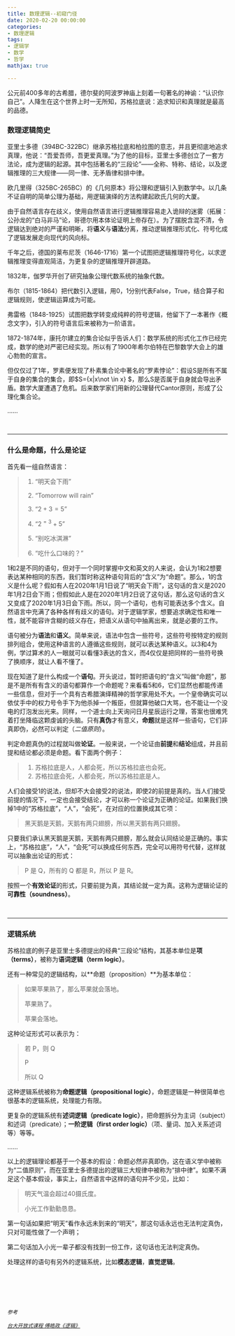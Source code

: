 ```yaml
---
title: 数理逻辑--初窥门径
date: 2020-02-20 00:00:00
categories:
- 数理逻辑
tags: 
- 逻辑学
- 数学
- 哲学
mathjax: true

---
```


公元前400多年的古希腊，德尔斐的阿波罗神庙上刻着一句著名的神谕：“认识你自己”。人降生在这个世界上时一无所知，苏格拉底说：追求知识和真理就是最高的品德。<!--more-->

### 数理逻辑简史

亚里士多德（394BC-322BC）继承苏格拉底和柏拉图的意志，并且更彻底地追求真理，他说：“吾爱吾师，吾更爱真理。”为了他的目标，亚里士多德创立了一套方法论，成为逻辑的起源。其中包括著名的“三段论”——全称、特称、结论，以及逻辑推理的三大规律——同一律、无矛盾律和排中律。

欧几里得（325BC-265BC）的《几何原本》将公理和逻辑引入到数学中。以几条不证自明的简单公理为基础，用逻辑演绎的方法构建起欧氏几何的大厦。

由于自然语言存在歧义，使用自然语言进行逻辑推理容易走入诡辩的迷雾（拓展：公孙龙的“白马非马”论，哥德尔用本体论证明上帝存在）。为了摆脱含混不清，令逻辑达到绝对的严谨和明晰，将**语义**与**语法**分离，推动逻辑推理形式化、符号化成了逻辑发展走向现代的风向标。

千年之后，德国的莱布尼茨（1646-1716）第一个试图把逻辑推理符号化，以求逻辑推理变得直观简洁，为更复杂的逻辑推理开辟道路。

1832年，伽罗华开创了研究抽象公理代数系统的抽象代数。

布尔（1815-1864）把代数引入逻辑，用0，1分别代表False，True，结合算子和逻辑规则，使逻辑运算成为可能。

弗雷格（1848-1925）试图把数学转变成纯粹的符号逻辑，他留下了一本著作《概念文字》，引入的符号语言后来被称为一阶语言。

1872-1874年，康托尔建立的集合论似乎告诉人们：数学系统的形式化工作已经完成，数学的绝对严密已经实现。所以有了1900年希尔伯特在巴黎数学大会上的雄心勃勃的宣言。

但仅仅过了1年，罗素便发现了朴素集合论中著名的“罗素悖论”：假设S是所有不属于自身的集合的集合，即$S=\{x|x\not \in x\} $，那么S是否属于自身就会导出矛盾。数学大厦遭遇了危机。后来数学家们用新的公理替代Cantor原则，形成了公理化集合论。

……

<br/>

---

### 什么是命题，什么是论证

首先看一组自然语言：

>1. “明天会下雨”
>
>2. “Tomorrow will rain”
>
>3. “$2+3=5$”
>
>4. “$2^{=3}+5$”
>
>5. “别吃冰淇淋”
>
>6. “吃什么口味的？”

1和2是不同的语句，但对于一个同时掌握中文和英文的人来说，会认为1和2想要表达某种相同的东西，我们暂时称这种语句背后的“含义”为“命题”。那么，1的含义是什么呢？假如有人在2020年1月1日说了“明天会下雨”，这句话的含义是2020年1月2日会下雨；但假如此人是在2020年1月2日说了这句话，那么这句话的含义又变成了2020年1月3日会下雨。所以，同一个语句，也有可能表达多个含义。自然语言中充满了各种各样有歧义的语句。对于逻辑学家，想要追求确定性和唯一性，就不能容许含糊的歧义存在，把语义从语句中抽离出来，就是必要的工作。

语句被分为**语法**和**语义**。简单来说，语法中包含一些符号，这些符号按特定的规则排列组合，使用这种语言的人遵循这些规则，就可以表达某种语义。以3和4为例，学过算术的人一眼就可以看懂3表达的含义，而4仅仅是把同样的一些符号换了换顺序，就让人看不懂了。

现在知道了是什么构成一个**语句**。开头说过，暂时把语句的“含义”叫做“命题”，那是不是所有有含义的语句都算作一个命题呢？来看看5和6，它们显然也都能传递一些信息，但对于一个具有古希腊演绎精神的哲学家用处不大。一个皇帝确实可以依仗手中的权力号令手下为他杀掉一个叛臣，但就算他破口大骂，也不能让一个没电的灯泡发出光来。同样，一个道士向上天询问日月星辰运行之理，答案也很难凭着打坐降临这颗虔诚的头脑。只有**真伪**才有意义，**命题**就是这样一些语句，它们非真即伪，必然可以判定（*二值原则*）。

判定命题真伪的过程就叫做**论证**。一般来说，一个论证由**前提**和**结论**组成，并且前提和结论都必须是命题。看下面两个例子：

>1. 苏格拉底是人，人都会死，所以苏格拉底也会死。
>2. 苏格拉底会死，人都会死，所以苏格拉底是人。

人们会接受1的说法，但却不大会接受2的说法，即使2的前提是真的。当人们接受前提的情况下，一定也会接受结论，才可以称一个论证为正确的论证。如果我们换掉1中的“苏格拉底”，“人”，“会死”，在对应的位置换成其它项：

> 黑天鹅是天鹅，天鹅有两只翅膀，所以黑天鹅有两只翅膀。

只要我们承认黑天鹅是天鹅，天鹅有两只翅膀，那么就会认同结论是正确的。事实上，“苏格拉底”，“人”，“会死”可以换成任何东西，完全可以用符号代替，这样就可以抽象出论证的形式：

> P 是 Q，所有的 Q 都是 R，所以 P 是 R。

按照一个**有效论证**的形式，只要前提为真，其结论就一定为真。这称为逻辑论证的**可靠性（soundness）**。

<br/>

---

### 逻辑系统

苏格拉底的例子是亚里士多德提出的经典“三段论”结构，其基本单位是**项（terms）**，被称为**语词逻辑（term logic）**。

还有一种常见的逻辑结构，以**命题（proposition）**为基本单位：

> 如果苹果熟了，那么苹果就会落地。
>
> 苹果熟了。
>
> 苹果会落地。

这种论证形式可以表示为：

>若 P，则 Q
>
>P
>
>所以 Q

这种逻辑系统被称为**命题逻辑（propositional logic）**，命题逻辑是一种很简单也很基本的逻辑系统，处理能力有限。

更复杂的逻辑系统有**述词逻辑（predicate logic）**，把命题拆分为主词（subject）和述词（predicate）；**一阶逻辑（first order logic）**（项、量词、加入关系述词等）等等。

……

以上的逻辑理论都基于一个基本的假设：命题必然非真即伪，这在语义学中被称为“二值原则”，而在亚里士多德提出的逻辑三大规律中被称为“排中律”。如果不满足这个基本假设，事实上，自然语言中这样的语句并不少见，比如：

> 明天气温会超过40摄氏度。
>
> 小光工作勤勤恳恳。

第一句话如果把“明天”看作永远未到来的“明天”，那这句话永远也无法判定真伪，只对可能性做了一个声明；

第二句话加入小光一辈子都没有找到一份工作，这句话也无法判定真伪。

处理这样的语句有另外的逻辑系统，比如**模态逻辑**，**直觉逻辑**。



<br/>

<br/>

<br/>

<br/>

<small>*参考*</small>

<small>*[台大开放式课程 傅皓政《逻辑》](http://ocw.aca.ntu.edu.tw/ntu-ocw/ocw/cou/100S105/2)*</small>